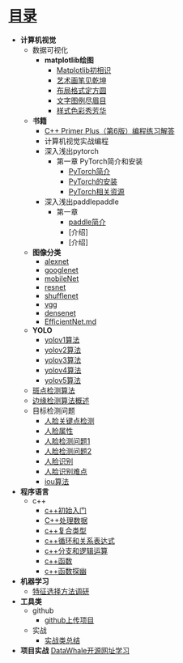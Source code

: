 # [目录](README.md)
* **计算机视觉**
  * 数据可视化
    * **matplotlib绘图**
        * [Matplotlib初相识](matplotlib/ch1.md)
        * [艺术画笔见乾坤](matplotlib/ch2.md)
        * [布局格式定方圆](matplotlib/ch3.md)
        * [文字图例尽眉目](matplotlib/ch4.md)
        * [样式色彩秀芳华](matplotlib/ch5.md)
  * **书籍**
    * [C++ Primer Plus（第6版）编程练习解答](https://relph1119.github.io/cpp-primer-plus/#/)
    - 计算机视觉实战编程
    - 深入浅出pytorch
      - 第一章 PyTorch简介和安装
        - [PyTorch简介](深入浅出pytorch/第一章PyTorch简介和安装/PyTorch简介.md)
        - [PyTorch的安装](深入浅出pytorch/第一章PyTorch简介和安装/PyTorch的安装.md)
        - [PyTorch相关资源](深入浅出pytorch/第一章PyTorch简介和安装/PyTorch相关资源.md)
    - 深入浅出paddlepaddle
      - 第一章
        - [paddle简介]()
        - [介绍]
        - [介绍]
  * **图像分类**
    * [alexnet](DeepLearning/alexnet.md)   
    * [googlenet](DeepLearning/googlenet.md)
    * [mobileNet](DeepLearning/mobileNet.md)
    * [resnet](DeepLearning/resnet.md)
    * [shufflenet](DeepLearning/shufflenet.md)
    * [vgg](DeepLearning/vgg.md)
    * [densenet](DeepLearning/densenet.md)
    * [EfficientNet.md](DeepLearning/EfficientNet.md)
  * **YOLO**
    * [yolov1算法](cv/yolov1.md)
    * [yolov2算法](cv/yolov2.md)
    * [yolov3算法](cv/yolov3.md)
    * [yolov4算法](cv/yolov4.md)
    * [yolov5算法](cv/yolov5.md)
  * [斑点检测算法](cv/ch1.md)
  * [边缘检测算法概述](cv/ch2.md)
  * 目标检测问题
    * [人脸关键点检测](cv/人脸关键点检测.md)
    * [人脸属性](cv/人脸属性识别.md)
    * [人脸检测问题1](cv/人脸检测问题1.md)
    * [人脸检测问题2](cv/人脸检测问题2.md)
    * [人脸识别](cv/人脸识别.md)
    * [人脸识别难点](cv/人脸识别难点.md)
    * [iou算法](cv/iou算法详解.md)
* **程序语言**
  * c++
    * [c++初始入门](C++/ch1.md)
    * [C++处理数据](C++/ch2.md)
    * [c++复合类型](C++/ch3.md)
    * [c++循环和关系表达式](C++/ch4.md)
    * [c++分支和逻辑运算](C++/ch5.md)
    * [c++函数](C++/ch6.md)
    * [c++函数探幽](C++/ch7.md)
* **机器学习**
  * [特征选择方法调研](MachineLearning/ch1.md)
* **工具类**
  * github
    * [github上传项目](https://www.cnblogs.com/zouwangblog/p/11201561.html)
  * 实战
    * [实战类总结](https://docs.qq.com/doc/DZG1SZ21YZmx4b2Z1)
* **项目实战**
[DataWhale开源网址学习](https://datawhale.feishu.cn/docs/doccn0AOicI3LJ8RwhY0cuDPSOc#zDsZM5)



